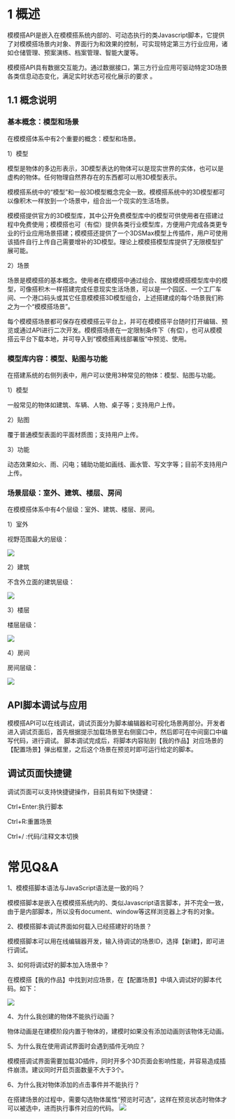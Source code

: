 # 1 概述

模模搭API是嵌入在模模搭系统内部的、可动态执行的类Javascript脚本，它提供了对模模搭场景内对象、界面行为和效果的控制，可实现特定第三方行业应用，诸如仓储管理、预案演练、档案管理、智能大厦等。

模模搭API具有数据交互能力。通过数据接口，第三方行业应用可驱动特定3D场景各类信息动态变化，满足实时状态可视化展示的要求 。

## 1.1 概念说明

### 基本概念：模型和场景

在模模搭体系中有2个重要的概念：模型和场景。

1）模型

模型是物体的多边形表示，3D模型表达的物体可以是现实世界的实体，也可以是虚构的物体。任何物理自然界存在的东西都可以用3D模型表示。

模模搭系统中的“模型”和一般3D模型概念完全一致。模模搭系统中的3D模型都可以像积木一样放到一个场景中，组合出一个现实的生活场景。

模模搭提供官方的3D模型库，其中公开免费模型库中的模型可供使用者在搭建过程中免费使用；模模搭也可（有偿）提供各类行业模型库，方便用户完成各类更专业的行业应用场景搭建；模模搭还提供了一个3DSMax模型上传插件，用户可使用该插件自行上传自己需要增补的3D模型。理论上模模搭模型库提供了无限模型扩展可能。

2）场景

场景是模模搭的基本概念。使用者在模模搭中通过组合、摆放模模搭模型库中的模型，可像搭积木一样搭建完成任意现实生活场景，可以是一个园区、一个工厂车间、一个港口码头或其它任意模模搭3D模型组合，上述搭建成的每个场景我们称之为一个“模模搭场景”。

每个模模搭场景都可保存在模模搭云平台上，并可在模模搭平台随时打开编辑、预览或通过API进行二次开发。模模搭场景在一定限制条件下（有偿），也可从模模搭云平台下载本地，并可导入到“模模搭离线部署版”中预览、使用。

### 模型库内容：模型、贴图与功能

在搭建系统的右侧列表中，用户可以使用3种常见的物体：模型、贴图与功能。

1）模型

一般常见的物体如建筑、车辆、人物、桌子等；支持用户上传。

2）贴图

覆于普通模型表面的平面材质图；支持用户上传。

3）功能

动态效果如火、雨、闪电；辅助功能如画线、画水管、写文字等；目前不支持用户上传。

### 场景层级：室外、建筑、楼层、房间

在模模搭体系中有4个层级：室外、建筑、楼层、房间。

1）室外

视野范围最大的层级：

![](/image/imagea.png)

2）建筑

不含外立面的建筑层级：

![](/image/imageb.png)

3）楼层

楼层层级：

![](/image/imagec.png)

4）房间

房间层级：

![](/image/imaged.png)


## API脚本调试与应用

模模搭API可以在线调试，调试页面分为脚本编辑器和可视化场景两部分。开发者进入调试页面后，首先根据提示加载场景至右侧窗口中，然后即可在中间窗口中编写代码，进行调试。
脚本调试完成后，将脚本内容贴到【我的作品】对应场景的【配置场景】弹出框里，之后这个场景在预览时即可运行给定的脚本。

## 调试页面快捷键

调试页面可以支持快捷键操作，目前具有如下快捷键：

Ctrl+Enter:执行脚本

Ctrl+R:重置场景

Ctrl+/ :代码/注释文本切换


 # 常见Q&A

1、模模搭脚本语法与JavaScript语法是一致的吗？

模模搭脚本是嵌入在模模搭系统内的、类似Javascript语言脚本，并不完全一致，由于是内部脚本，所以没有document、window等这样浏览器上才有的对象。

2、模模搭脚本调试界面如何载入已经搭建好的场景？

模模搭脚本可以用在线编辑器开发，输入待调试的场景ID，选择【新建】，即可进行调试。

3、如何将调试好的脚本加入场景中？

在模模搭【我的作品】中找到对应场景，在【配置场景】中填入调试好的脚本代码。如下：

![](/image/image013.png)

4、为什么我创建的物体不能执行动画？

物体动画是在建模阶段内置于物体的，建模时如果没有添加动画则该物体无动画。

5、为什么我在使用调试界面时会遇到插件无响应？

模模搭调试界面需要加载3D插件，同时开多个3D页面会影响性能，并容易造成插件崩溃。建议同时开启页面数量不大于3个。

6、为什么我对物体添加的点击事件并不能执行？

在搭建场景的过程中，需要勾选物体属性“预览时可选”，这样在预览状态时物体才可以被选中，进而执行事件对应的代码。
![](/image/image015.png)
 
